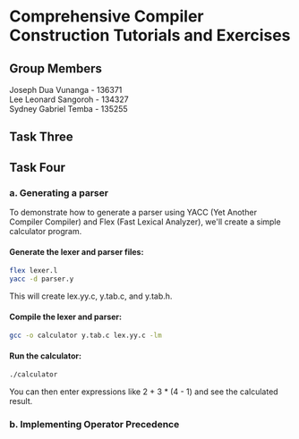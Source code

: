 # Comprehensive Compiler Construction Tutorials and Exercises

## Group Members
Joseph Dua Vunanga - 136371  <br>
Lee Leonard Sangoroh - 134327 <br>
Sydney Gabriel Temba - 135255

## Task Three 



## Task Four 

### a. Generating a parser
To demonstrate how to generate a parser using YACC (Yet Another Compiler Compiler) and Flex (Fast Lexical Analyzer), we'll create a simple calculator program.

#### Generate the lexer and parser files:

```bash
flex lexer.l
yacc -d parser.y
```
This will create lex.yy.c, y.tab.c, and y.tab.h.

#### Compile the lexer and parser:

```bash
gcc -o calculator y.tab.c lex.yy.c -lm
```

#### Run the calculator:

```bash
./calculator
```
You can then enter expressions like 2 + 3 * (4 - 1) and see the calculated result.


### b. Implementing Operator Precedence